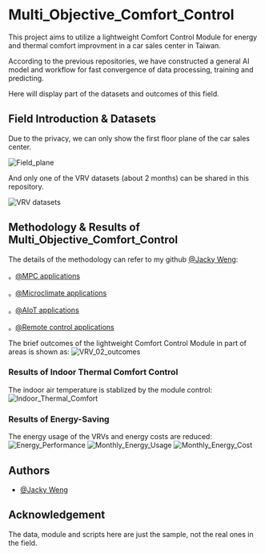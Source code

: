 # Multi_Objective_Comfort_Control
This project aims to utilize a lightweight Comfort Control Module for energy and thermal comfort improvment in a car sales center in Taiwan.

According to the previous repositories, we have constructed a general AI model and workflow for fast convergence of data processing, training and predicting.

Here will display part of the datasets and outcomes of this field.

## Field Introduction & Datasets
Due to the privacy, we can only show the first floor plane of the car sales center.

![Field_plane](https://github.com/JackyWeng526/Multi_Objective_Comfort_Control/docs/Field_plane.JPG)

And only one of the VRV datasets (about 2 months) can be shared in this repository.

![VRV datasets](https://github.com/JackyWeng526/Multi_Objective_Comfort_Control/tree/main/docs/VRV_datasets.JPG)

## Methodology & Results of Multi_Objective_Comfort_Control
The details of the methodology can refer to my github [@Jacky Weng](https://github.com/JackyWeng526):

  。[@MPC applications](https://github.com/JackyWeng526/Predictive_Control_for_Thermal_comfort)
  
  。[@Microclimate applications](https://github.com/JackyWeng526/Taiwan_Weather_Data)
  
  。[@AIoT applications](https://github.com/JackyWeng526/Raspberry_Modbus_Data_Logger)
  
  。[@Remote control applications](https://github.com/JackyWeng526/Support_AI_service_with_MQTT)

The brief outcomes of the lightweight Comfort Control Module in part of areas is shown as:
![VRV_02_outcomes](https://github.com/JackyWeng526/Multi_Objective_Comfort_Control/tree/main/docs/VRV_02_outcomes.JPG)

### Results of Indoor Thermal Comfort Control
The indoor air temperature is stablized by the module control:
![Indoor_Thermal_Comfort](https://github.com/JackyWeng526/Multi_Objective_Comfort_Control/tree/main/docs/Indoor_Thermal_Comfort.JPG)

### Results of Energy-Saving
The energy usage of the VRVs and energy costs are reduced:
![Energy_Performance](https://github.com/JackyWeng526/Multi_Objective_Comfort_Control/tree/main/docs/Energy_Performance.JPG)
![Monthly_Energy_Usage](https://github.com/JackyWeng526/Multi_Objective_Comfort_Control/tree/main/docs/Monthly_Energy_Usage.JPG)
![Monthly_Energy_Cost](https://github.com/JackyWeng526/Multi_Objective_Comfort_Control/tree/main/docs/Monthly_Energy_Cost.JPG)


## Authors
- [@Jacky Weng](https://github.com/JackyWeng526)

## Acknowledgement
The data, module and scripts here are just the sample, not the real ones in the field.
